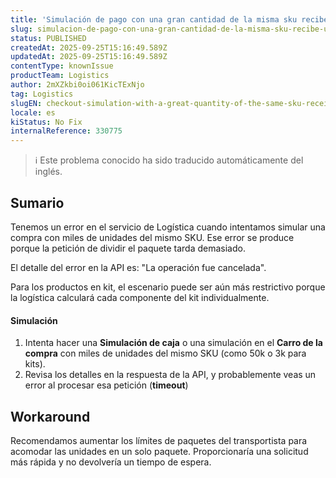 ```yaml
---
title: 'Simulación de pago con una gran cantidad de la misma sku recibe un tiempo de espera Logística'
slug: simulacion-de-pago-con-una-gran-cantidad-de-la-misma-sku-recibe-un-tiempo-de-espera-logistica
status: PUBLISHED
createdAt: 2025-09-25T15:16:49.589Z
updatedAt: 2025-09-25T15:16:49.589Z
contentType: knownIssue
productTeam: Logistics
author: 2mXZkbi0oi061KicTExNjo
tag: Logistics
slugEN: checkout-simulation-with-a-great-quantity-of-the-same-sku-receives-a-logistics-timeout
locale: es
kiStatus: No Fix
internalReference: 330775
---
```


>ℹ️ Este problema conocido ha sido traducido automáticamente del inglés.

## Sumario


Tenemos un error en el servicio de Logística cuando intentamos simular una compra con miles de unidades del mismo SKU. Ese error se produce porque la petición de dividir el paquete tarda demasiado.

El detalle del error en la API es: "La operación fue cancelada".

Para los productos en kit, el escenario puede ser aún más restrictivo porque la logística calculará cada componente del kit individualmente.


#### Simulación



1. Intenta hacer una **Simulación de caja** o una simulación en el **Carro de la compra** con miles de unidades del mismo SKU (como 50k o 3k para kits).
2. Revisa los detalles en la respuesta de la API, y probablemente veas un error al procesar esa petición (**timeout**)

## Workaround


Recomendamos aumentar los límites de paquetes del transportista para acomodar las unidades en un solo paquete. Proporcionaría una solicitud más rápida y no devolvería un tiempo de espera.

